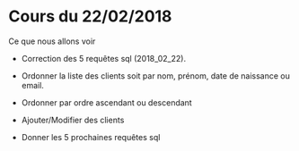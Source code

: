 # Cours du 22/02/2018
Ce que nous allons voir

- Correction des 5 requêtes sql (2018_02_22).
- Ordonner la liste des clients soit par nom, prénom, date de naissance ou email.
- Ordonner par ordre ascendant ou descendant
- Ajouter/Modifier des clients

- Donner les 5 prochaines requêtes sql
